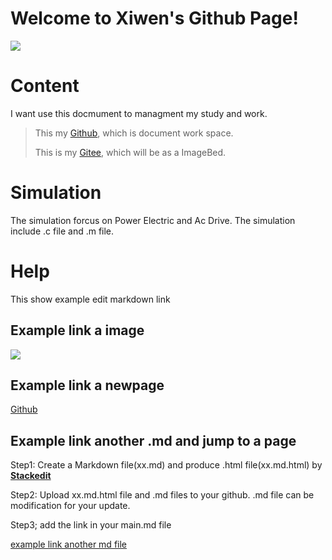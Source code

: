 # Welcome to Xiwen's Github Page!
![](https://xiwendong.github.io/ImageFolder/1.png)
# Content
I want use this docmument to managment my study and work.
 >This my [Github](https://github.com/xiwendong), which is document work space.
 >
 >This is my [Gitee](https://gitee.com/xiwen-dong), which will be as a ImageBed.
 
 
 
 
 
# Simulation
 The simulation forcus on Power Electric and Ac Drive. The simulation include .c file and .m file.
 
 


# Help
This show example edit markdown link
## Example link a image

![](https://xiwendong.github.io/ImageFolder/1.png)

## Example link a newpage

[Github](https://github.com/xiwendong)

## Example link another .md and jump to a page
Step1:
Create a Markdown file(xx.md) and produce .html file(xx.md.html)  by [**Stackedit**](https://stackedit.io/app#)

Step2:
Upload xx.md.html file and .md files to your github.     .md file can be modification for your update.

Step3; add the link in your main.md file 

[example link another md file ](https://xiwendong.github.io/Simulation/MyFirstMarDown.md.html)


